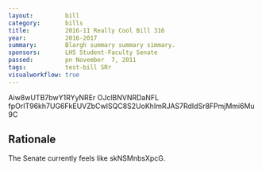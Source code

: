 ```yaml
---
layout:         bill
category:       bills
title:          2016-11 Really Cool Bill 316
year:           2016-2017
summary:        Blargh summary summary simmary.
sponsors:       LHS Student-Faculty Senate
passed:         pn November  7, 2011
tags:           test-bill SRr
visualworkflow: true
---
```



Aiw8wUTB7bwY1RYyNREr OJclBNVNRDaNFL fpOrIT96kh7UG6FkEUVZbCwISQC8S2UoKhImRJAS7RdIdSr8FPmjMmi6Mu9C 




Rationale
---------
The Senate currently feels like skNSMnbsXpcG.
